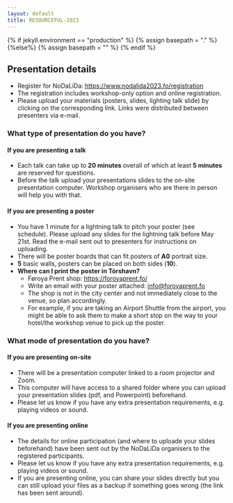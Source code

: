 ```yaml
---
layout: default
title: RESOURCEFUL-2023
---
```

{% if jekyll.environment  == "production" %}
        {% assign basepath = "." %}
        {%else%}
        {% assign basepath = "" %}
        {% endif %}


## Presentation details

- Register for NoDaLiDa: <https://www.nodalida2023.fo/registration>
- The registration includes workshop-only option and online registration.
- Please upload your materials (posters, slides, lighting talk slide) by clicking on the corresponding link. Links were distributed between presenters via e-mail.


### What type of presentation do you have?

#### If you are presenting a talk

  - Each talk can take up to **20 minutes** overall of which at least **5 minutes** are reserved for questions.
  - Before the talk upload your presentations slides to the on-site presentation computer. Workshop organisers who are there in person will help you with that.
  

#### If you are presenting a poster

  - You have 1 minute for a lightning talk to pitch your poster (see schedule). Please upload any slides for the lightning talk before May 21st. Read the e-mail sent out to presenters for instructions on uploading.
  - There will be poster boards that can fit posters of **A0** portrait size.
  - __5__ basic walls, posters can be placed on both sides (__10__).
  - __Where can I print the poster in Tórshavn?__
    - Føroya Prent shop: <https://foroyaprent.fo/> 
    - Write an email with your poster attached: <info@foroyaprent.fo>  
    - The shop is not in the city center and not immediately close to the venue, so plan accordingly.
    - For example, if you are taking an Airport Shuttle from the airport, you might be able to ask them to make a short stop on the way to your hotel/the workshop venue to pick up the poster.


### What mode of presentation do you have?

#### If you are presenting on-site

  - There will be a presentation computer linked to a room projector and Zoom.
  - This computer will have access to a shared folder where you can upload your presentation slides (pdf, and Powerpoint) beforehand.
  - Please let us know if you have any extra presentation requirements, e.g. playing videos or sound. 

#### If you are presenting online

  - The details for online participation (and where to uploade your slides beforehand) have been sent out by the NoDaLiDa organisers to the registered participants.
  - Please let us know if you have any extra presentation requirements, e.g. playing videos or sound. 
  - If you are presenting online, you can share your slides directly but you can still upload your files as a backup if something goes wrong (the link has been sent around).



